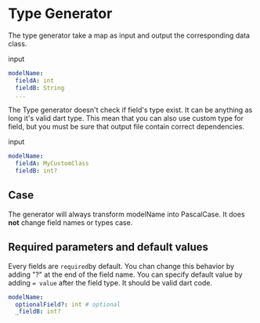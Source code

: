 # Type Generator

The type generator take a map as input and output the corresponding data class.

input
```yaml
modelName:
  fieldA: int
  fieldB: String
  ...
```

The Type generator doesn't check if field's type exist. It can be anything as long it's valid dart type. This mean that you can also use custom type for field, but you must be sure that  output file contain correct dependencies.

input
```yaml
modelName:
  fieldA: MyCustomClass
  fieldB: int?
```

## Case
The generator will always transform modelName into PascalCase. It does **not** change field names or types case.

## Required parameters and default values
Every fields are `required`by default. You chan change this behavior by adding "?" at the end of the field name.
You can specify default value by adding `= value` after the field type. It should be valid dart code.
```yaml
modelName:
  optionalField?: int # optional
  _fieldB: int?
```

